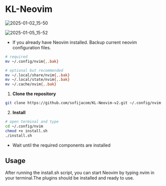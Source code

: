 # KL-Neovim

![2025-01-02_15-50](https://github.com/user-attachments/assets/bb2b7be2-c00a-4ac1-ac7c-0b12d0e6d335)


![2025-01-05_15-52](https://github.com/user-attachments/assets/7077a408-5250-464d-abe3-24143a69401e)






- If you already have Neovim installed. Backup current neovim configuration files.

```sh
# required
mv ~/.config/nvim{,.bak}

# optional but recommended
mv ~/.local/share/nvim{,.bak}
mv ~/.local/state/nvim{,.bak}
mv ~/.cache/nvim{,.bak}
```

1. **Clone the repository**

```sh
git clone https://github.com/sofijacom/KL-Neovim-v2.git ~/.config/nvim
```

2. **Install**
```bash
# open terminal and type
cd ~/.config/nvim
chmod +x install.sh
./install.sh
```
   
- Wait until the required components are installed

## Usage
After running the install.sh script, you can start Neovim by typing nvim in your terminal.The plugins should be installed and ready to use.
